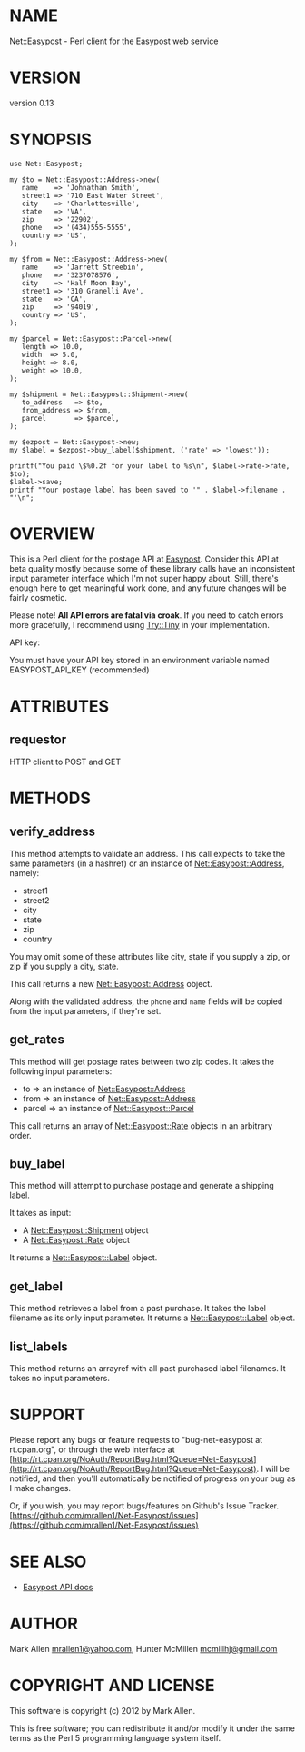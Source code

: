 # NAME

Net::Easypost - Perl client for the Easypost web service

# VERSION

version 0.13

# SYNOPSIS

    use Net::Easypost;

    my $to = Net::Easypost::Address->new(
       name    => 'Johnathan Smith',
       street1 => '710 East Water Street',
       city    => 'Charlottesville',
       state   => 'VA',
       zip     => '22902',
       phone   => '(434)555-5555',
       country => 'US',
    );

    my $from = Net::Easypost::Address->new(
       name    => 'Jarrett Streebin',
       phone   => '3237078576',
       city    => 'Half Moon Bay',
       street1 => '310 Granelli Ave',
       state   => 'CA',
       zip     => '94019',
       country => 'US',
    );

    my $parcel = Net::Easypost::Parcel->new(
       length => 10.0,
       width  => 5.0,
       height => 8.0,
       weight => 10.0,
    );

    my $shipment = Net::Easypost::Shipment->new(
       to_address   => $to,
       from_address => $from,
       parcel       => $parcel,
    );

    my $ezpost = Net::Easypost->new;
    my $label = $ezpost->buy_label($shipment, ('rate' => 'lowest'));

    printf("You paid \$%0.2f for your label to %s\n", $label->rate->rate, $to);
    $label->save;
    printf "Your postage label has been saved to '" . $label->filename . "'\n";

# OVERVIEW

This is a Perl client for the postage API at [Easypost](https://www.easypost.com/docs/api). Consider this
API at beta quality mostly because some of these library calls have an inconsistent input
parameter interface which I'm not super happy about. Still, there's enough here to get
meaningful work done, and any future changes will be fairly cosmetic.

Please note! **All API errors are fatal via croak**. If you need to catch errors more gracefully, I
recommend using [Try::Tiny](https://metacpan.org/pod/Try::Tiny) in your implementation.

API key:

You must have your API key stored in an environment variable named 
EASYPOST\_API\_KEY (recommended)

# ATTRIBUTES

## requestor

HTTP client to POST and GET

# METHODS

## verify\_address

This method attempts to validate an address. This call expects to take the same parameters
(in a hashref) or an instance of [Net::Easypost::Address](https://metacpan.org/pod/Net::Easypost::Address), namely:

- street1
- street2
- city
- state
- zip
- country

You may omit some of these attributes like city, state if you supply a zip, or
zip if you supply a city, state.

This call returns a new [Net::Easypost::Address](https://metacpan.org/pod/Net::Easypost::Address) object.

Along with the validated address, the `phone` and `name` fields will be
copied from the input parameters, if they're set.

## get\_rates

This method will get postage rates between two zip codes. It takes the following input parameters:

- to => an instance of [Net::Easypost::Address](https://metacpan.org/pod/Net::Easypost::Address)
- from => an instance of [Net::Easypost::Address](https://metacpan.org/pod/Net::Easypost::Address)
- parcel => an instance of [Net::Easypost::Parcel](https://metacpan.org/pod/Net::Easypost::Parcel)

This call returns an array of [Net::Easypost::Rate](https://metacpan.org/pod/Net::Easypost::Rate) objects in an arbitrary order.

## buy\_label

This method will attempt to purchase postage and generate a shipping label.

It takes as input:

- A [Net::Easypost::Shipment](https://metacpan.org/pod/Net::Easypost::Shipment) object
- A [Net::Easypost::Rate](https://metacpan.org/pod/Net::Easypost::Rate) object

It returns a [Net::Easypost::Label](https://metacpan.org/pod/Net::Easypost::Label) object.

## get\_label

This method retrieves a label from a past purchase. It takes the label filename as its
only input parameter. It returns a [Net::Easypost::Label](https://metacpan.org/pod/Net::Easypost::Label) object.

## list\_labels

This method returns an arrayref with all past purchased label filenames. It takes no
input parameters.

# SUPPORT

Please report any bugs or feature requests to "bug-net-easypost at
rt.cpan.org", or through the web interface at
[http://rt.cpan.org/NoAuth/ReportBug.html?Queue=Net-Easypost](http://rt.cpan.org/NoAuth/ReportBug.html?Queue=Net-Easypost).  I will
be notified, and then you'll automatically be notified of progress on
your bug as I make changes.

Or, if you wish, you may report bugs/features on Github's Issue Tracker.
[https://github.com/mrallen1/Net-Easypost/issues](https://github.com/mrallen1/Net-Easypost/issues)

# SEE ALSO

- [Easypost API docs](https://www.geteasypost.com/api)

# AUTHOR

Mark Allen <mrallen1@yahoo.com>, Hunter McMillen <mcmillhj@gmail.com>

# COPYRIGHT AND LICENSE

This software is copyright (c) 2012 by Mark Allen.

This is free software; you can redistribute it and/or modify it under
the same terms as the Perl 5 programming language system itself.
